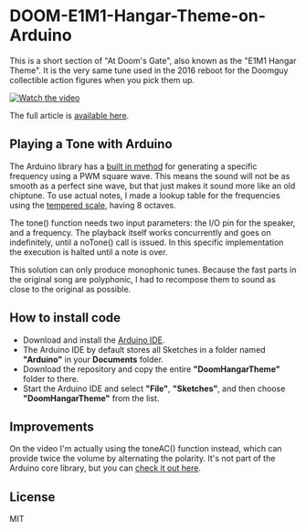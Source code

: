 # DOOM-E1M1-Hangar-Theme-on-Arduino
This is a short section of "At Doom's Gate", also known as the "E1M1 Hangar Theme". It is the very same tune used in the 2016 reboot for the Doomguy collectible action figures when you pick them up.

[![Watch the video](https://img.youtube.com/vi/d0HR-99TC7g/maxresdefault.jpg)](https://youtu.be/d0HR-99TC7g)

The full article is [available here](https://vbstudio.hu/blog/20190330-Playing-DOOM-on-an-Arduino).

## Playing a Tone with Arduino
The Arduino library has a [built in method](https://www.arduino.cc/reference/en/language/functions/advanced-io/tone/) for generating a specific frequency using a PWM square wave. This means the sound will not be as smooth as a perfect sine wave, but that just makes it sound more like an old chiptune. To use actual notes, I made a lookup table for the frequencies using the [tempered scale](https://en.wikipedia.org/wiki/Equal_temperament), having 8 octaves.

The tone() function needs two input parameters: the I/O pin for the speaker, and a frequency. The playback itself works concurrently and goes on indefinitely, until a noTone() call is issued. In this specific implementation the execution is halted until a note is over.

This solution can only produce monophonic tunes. Because the fast parts in the original song are polyphonic, I had to recompose them to sound as close to the original as possible.

## How to install code
- Download and install the [Arduino IDE](https://www.arduino.cc/en/software).
- The Arduino IDE by default stores all Sketches in a folder named **"Arduino"** in your **Documents** folder.
- Download the repository and copy the entire **"DoomHangarTheme"** folder to there.
- Start the Arduino IDE and select **"File"**, **"Sketches"**, and then choose **"DoomHangarTheme"** from the list.

## Improvements
On the video I'm actually using the toneAC() function instead, which can provide twice the volume by alternating the polarity. It's not part of the Arduino core library, but you can [check it out here](https://playground.arduino.cc/Code/ToneAC).

## License
MIT